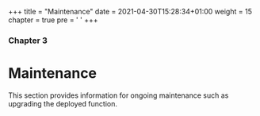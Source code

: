 +++
title = "Maintenance"
date = 2021-04-30T15:28:34+01:00
weight = 15
chapter = true
pre = '<i class="fas fa-cog"></i> '
+++

### Chapter 3

# Maintenance

This section provides information for ongoing maintenance such as upgrading the deployed function.